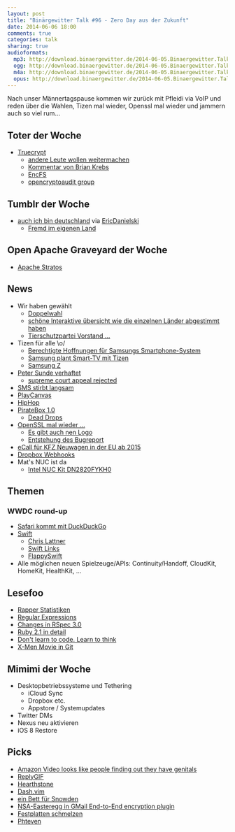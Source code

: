 ```yaml
---
layout: post
title: "Binärgewitter Talk #96 - Zero Day aus der Zukunft"
date: 2014-06-06 18:00
comments: true
categories: talk
sharing: true
audioformats:
  mp3: http://download.binaergewitter.de/2014-06-05.Binaergewitter.Talk.96.mp3
  ogg: http://download.binaergewitter.de/2014-06-05.Binaergewitter.Talk.96.ogg
  m4a: http://download.binaergewitter.de/2014-06-05.Binaergewitter.Talk.96.m4a
  opus: http://download.binaergewitter.de/2014-06-05.Binaergewitter.Talk.96.opus
---
```

Nach unser Männertagspause kommen wir zurück mit Pfleidi via VoIP und reden über die Wahlen, Tizen mal wieder, Openssl mal wieder und jammern auch so viel rum...

## Toter der Woche

- [Truecrypt]( http://www.heise.de/newsticker/meldung/Ende-von-Truecrypt-Entwickler-hat-angeblich-Interesse-verloren-2211228.html )
  * [andere Leute wollen weitermachen]( http://www.pro-linux.de/news/1/21144/truecrypt-findet-neue-heimat-in-der-schweiz.html )
  * [Kommentar von Brian Krebs]( http://krebsonsecurity.com/2014/05/true-goodbye-using-truecrypt-is-not-secure/ )
  * [EncFS]( http://en.wikipedia.org/wiki/EncFS )
  * [opencryptoaudit group](http://opencryptoaudit.org/ )

## Tumblr der Woche

- [auch ich bin deutschland](http://auchichbindeutschland.tumblr.com/ ) via [EricDanielski]( http://twitter.com/EricDanielski )
  * [Fremd im eigenen Land]( http://www.youtube.com/watch?v=yHe3xIQQpKU )

## Open Apache Graveyard der Woche

- [Apache Stratos]( http://www.pro-linux.de/news/1/21154/apache-stratos-wird-top-level-project.html )

## News

- Wir haben gewählt
  * [Doppelwahl](http://img01.lachschon.de/images/161906_warumnichtbeide_1.jpg )
  * [schöne Interaktive übersicht wie die einzelnen Länder abgestimmt haben]( http://www.faz.net/op900/event/europawahl/live/#/europe-eu )
  * [Tierschutzpartei Vorstand ...]( http://tierschutzpartei-leaks.info/partei-intern/rechtsruck/ )
- Tizen für alle \o/
  * [Berechtigte Hoffnungen für Samsungs Smartphone-System]( http://heise.de/-2214670 )
  * [Samsung plant Smart-TV mit Tizen]( http://heise.de/-2213651 )
  * [Samsung Z]( http://www.heise.de/newsticker/meldung/Samsung-Z-Das-erste-Smartphone-mit-Tizen-statt-Android-ist-fertig-2213903.html )
- [Peter Sunde verhaftet]( http://torrentfreak.com/pirate-bay-founder-peter-sunde-arrested-sweden-140531/ )
  * [supreme court appeal rejected]( http://torrentfreak.com/pirate-bay-founders-prison-sentences-final-supreme-court-appeal-rejected-120201/ )
- [SMS stirbt langsam]( http://www.heise.de/newsticker/meldung/Bitkom-Deutlicher-Rueckgang-bei-SMS-2211429.html )
- [PlayCanvas]( https://hacks.mozilla.org/2014/06/playcanvas-goes-open-source/ )
- [HipHop]( http://gethiphop.net/ )
- [PirateBox 1.0]( http://piratebox.cc/ ) 
  * [Dead Drops]( http://deaddrops.com/de/ )
- [OpenSSL mal wieder ...]( https://www.openssl.org/news/secadv_20140605.txt )
  * [Es gibt auch nen Logo]( http://ccsinjection.lepidum.co.jp/ )
  * [Entstehung des Bugreport]( http://ccsinjection.lepidum.co.jp/blog/2014-06-05/CCS-Injection-en/index.html )
- [eCall für KFZ Neuwagen in der EU ab 2015]( https://netzpolitik.org/2014/vorratsdatenspeicherung-von-autos-ab-naechstem-jahr-durch-ecall-system-verpflichtend-aeh-freiwillig/ )
- [Dropbox Webhooks]( https://www.dropbox.com/developers/webhooks/tutorial )
- Mat's NUC ist da
  * [Intel NUC Kit DN2820FYKH0]( http://geizhals.de/intel-nuc-kit-dn2820fykh-boxdn2820fykh0-a1053524.html )

## Themen

### WWDC round-up

- [Safari kommt mit DuckDuckGo]( https://duck.co/blog/safari )
- [Swift]( https://developer.apple.com/swift/ )
  * [Chris Lattner]( http://nondot.org/sabre/ )
  * [Swift Links]( http://thechangelog.com/all-the-swift-things/ )
  * [FlappySwift]( https://github.com/fullstackio/FlappySwift )
- Alle möglichen neuen Spielzeuge/APIs: Continuity/Handoff, CloudKit, HomeKit, HealthKit, ...

## Lesefoo

- [Rapper Statistiken]( http://rappers.mdaniels.com.s3-website-us-east-1.amazonaws.com/ )
- [Regular Expressions]( http://robots.thoughtbot.com/back-to-basics-regular-expressions )
- [Changes in RSpec 3.0]( http://myronmars.to/n/dev-blog/2014/05/notable-changes-in-rspec-3 )
- [Ruby 2.1 in detail]( http://globaldev.co.uk/2014/05/ruby-2-1-in-detail/ )
- [Don't learn to code. Learn to think]( http://brikis98.blogspot.com/2014/05/dont-learn-to-code-learn-to-think.html )
- [X-Men Movie in Git]( http://hashrocket.com/blog/posts/x-men-days-of-future-past-explained-in-git )

## Mimimi der Woche

- Desktopbetriebssysteme und Tethering
  * iCloud Sync
  * Dropbox etc.
  * Appstore / Systemupdates
- Twitter DMs
- Nexus neu aktivieren
- iOS 8 Restore

## Picks

- [Amazon Video looks like people finding out they have genitals]( https://twitter.com/AlexDRobertson/status/474307800542482433 )
- [ReplyGIF]( http://replygif.net/ )
- [Hearthstone]( http://us.battle.net/hearthstone/en/ )
- [Dash.vim]( https://github.com/rizzatti/dash.vim#readme )
- [ein Bett für Snowden](http://blog.campact.de/2014/06/bundesweite-aktion-wir-bieten-edward-snowden-ein-bett-in-deutschland/ )
- [NSA-Easteregg in GMail End-to-End encryption plugin]( http://techcrunch.com/2014/06/04/nsa-mocking-easter-egg-found-in-googles-new-email-encryption-plugin/ )
- [Festplatten schmelzen]( http://frank.geekheim.de/?p=2423)
- [Phteven]( http://twitter.com/ealvarezgibson/status/474337398193532928/photo/1 )

